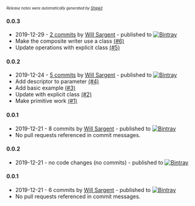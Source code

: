 <sup><sup>*Release notes were automatically generated by [Shipkit](http://shipkit.org/)*</sup></sup>

#### 0.0.3
 - 2019-12-29 - [2 commits](https://github.com/tersesystems/jmxbuilder/compare/v0.0.2...v0.0.3) by [Will Sargent](https://github.com/wsargent) - published to [![Bintray](https://img.shields.io/badge/Bintray-0.0.3-green.svg)](https://bintray.com/tersesystems/maven/jmxbuilder/0.0.3)
 - Make the composite writer use a class [(#6)](https://github.com/tersesystems/jmxbuilder/pull/6)
 - Update operations with explicit class [(#5)](https://github.com/tersesystems/jmxbuilder/pull/5)

#### 0.0.2
 - 2019-12-24 - [5 commits](https://github.com/tersesystems/jmxbuilder/compare/v0.0.1...v0.0.2) by [Will Sargent](https://github.com/wsargent) - published to [![Bintray](https://img.shields.io/badge/Bintray-0.0.2-green.svg)](https://bintray.com/tersesystems/maven/jmxbuilder/0.0.2)
 - Add descriptor to parameter [(#4)](https://github.com/tersesystems/jmxbuilder/pull/4)
 - Add basic example [(#3)](https://github.com/tersesystems/jmxbuilder/pull/3)
 - Update with explicit class [(#2)](https://github.com/tersesystems/jmxbuilder/pull/2)
 - Make primitive work [(#1)](https://github.com/tersesystems/jmxbuilder/pull/1)

#### 0.0.1
 - 2019-12-21 - 8 commits by [Will Sargent](https://github.com/wsargent) - published to [![Bintray](https://img.shields.io/badge/Bintray-0.0.1-green.svg)](https://bintray.com/tersesystems/maven/jmxbuilder/0.0.1)
 - No pull requests referenced in commit messages.

#### 0.0.2
 - 2019-12-21 - no code changes (no commits) - published to [![Bintray](https://img.shields.io/badge/Bintray-0.0.2-green.svg)](https://bintray.com/shipkit-bootstrap/bootstrap/maven/0.0.2)

#### 0.0.1
 - 2019-12-21 - 6 commits by [Will Sargent](https://github.com/wsargent) - published to [![Bintray](https://img.shields.io/badge/Bintray-0.0.1-green.svg)](https://bintray.com/shipkit-bootstrap/bootstrap/maven/0.0.1)
 - No pull requests referenced in commit messages.

